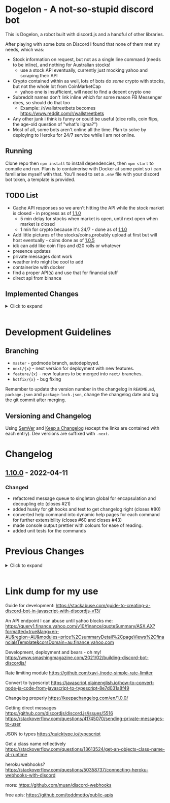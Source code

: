 # Dogelon - A not-so-stupid discord bot

This is Dogelon, a robot built with discord.js and a handful of other libraries.

After playing with some bots on Discord I found that none of them met my needs, which was:

-   Stock information on request, but not as a single line command (needs to be inline), and nothing for Australian stocks!
    -   use a stock API eventually, currently just mocking yahoo and scraping their API
-   Crypto contained within as well, lots of bots do _some_ crypto with stocks, but not the whole lot from CoinMarketCap
    -   yahoo one is insufficient, will need to find a decent crypto one
-   Subreddit names don't link inline which for some reason FB Messenger does, so should do that too
    -   Example: /r/wallstreetbets becomes https://www.reddit.com/r/wallstreetbets
-   Any other junk i think is funny or could be useful (dice rolls, coin flips, the age-old question of "what's ligma?")
-   Most of all, some bots aren't online all the time. Plan to solve by deploying to Heroku for 24/7 service while I am not online.

## Running

Clone repo then `npm install` to install dependencies, then `npm start` to compile and run. Plan is to containerise with Docker at some point so i can familiarise myself with that. You'll need to set a `.env` file with your discord bot token, a template is provided.

## TODO List

-   Cache API responses so we aren't hitting the API while the stock market is closed - in progress as of [1.1.0](#1.1.0)
    -   5 min delay for stocks when market is open, until next open when market is closed
    -   1 min for crypto because it's 24/7 - done as of [1.1.0](#1.1.0)
-   Add little pictures of the stocks/coins,probably upload at first but will host eventually - coins done as of [1.0.5](#1.0.5)
-   idk can add like coin flips and d20 rolls or whatever
-   presence updates
-   private messages dont work
-   weather info might be cool to add
-   containerize with docker
-   find a proper API(s) and use that for financial stuff
-   direct api from binance

## Implemented Changes

<details>
<summary>Click to expand</summary>

-   API rate limiting, for outbound messages too (discord allows 120/min) - this is done from [1.0.0](#1.0.0) as the commands are queued to run one every half second to match discord's rates.
-   deploy to heroku for 24/7 madness - done as of [1.0.5](#1.0.5)
-   error handling sucks so the bot dies if the data is bad and spews a bunch of stuff to the terminal - fixed (for now) as of [1.0.3](#1.0.3)
-   code is all inline, need to refactor into modules - finance done as of [1.0.3](#1.0.3)
    -   ligma and reddit modules done in [1.0.2](#1.0.2)
-   as above, need to write proper parsing engine thing - done in [1.0.2](#1.0.1)
-   could also convert the whole thing to typescript - done in [1.0.1](#1.0.1)
-   Parsing ideas
    -   finite state automaton
        -   ~~[jssm](https://github.com/StoneCypher/jssm) looks like a cool way to do this~~
            -   ~~seems like overkill for a discord robot designed to describe ligma~~ i have determined this is way overkill and more work, when regex can be chained together with groups named and reflection used to execute callbacks (and the fact that regex compiles to FSA like structures anyway under the hood).
        -   regex in a list to check against -- done in [1.0.2]
            -   could be slow with lots of commands
            -   also, its regex
-   help command - done in [1.0.3](#1.0.3)
-   db is sqlite in-memory, need to migrate to postgres - done in [1.5.0](#1.5.0)
-   refactor `Command` type with `Commands` class as `Command` is abstract and all of `Commands` is static so combining the two should be fine. - done in [1.6.0](#1.6.0)
-   dynamic coin tickers from coingecko/binance - done in [1.6.0](#1.6.0)
-   encapsulate async stuff in promises or whatever just do it properly - done in general as required.
-   ~write API classes and interfaces and stuff to encapsulate things - is this really needed?~ - dont bother with this
-   ~make the whole thing event driven (where appropriate)~ - it already is durr

</details><br />

# Development Guidelines

## Branching

-   `master` - godmode branch, autodeployed.
-   `next/{x}` - next version for deployment with new features.
-   `feature/{x}` - new features to be merged into `next/` branches.
-   `hotfix/{x}` - bug fixing

Remember to update the version number in the changelog in `README.md`, `package.json` and `package-lock.json`, change the changelog date and tag the git commit after merging.

## Versioning and Changelog

Using [SemVer](semver.org) and [Keep a Changelog](keepachangelog.com) (except the links are contained with each entry). Dev versions are suffixed with `-next`.

# Changelog

## [1.10.0] - 2022-04-11

[1.10.0]: https://github.com/jarrodpan/dogelon-discord/releases/tag/v1.10.0

### Changed

-   refactored message queue to singleton global for encapsulation and decoupling etc (closes #21)
-   added husky for git hooks and test to get changelog right (closes #80)
-   converted help command into dynamic help pages for each command for further extensibility (closes #60 and closes #43)
-   made console output prettier with colours for ease of reading.
-   added unit tests for the commands

# Previous Changes

<details>
<summary>Click to expand</summary>

## [1.9.1] - 2022-04-08

[1.9.1]: https://github.com/jarrodpan/dogelon-discord/releases/tag/v1.9.1

### Changed

-   binance month fixed (issue #82)
-   binance month and date padded
-   news links fixed (issue #81)
-   added unit test to check that version numbers and dates are correct on all files

## [1.9.0] - 2022-04-07

[1.9.0]: https://github.com/jarrodpan/dogelon-discord/releases/tag/v1.9.0

### Added

-   direct messages are now supported (issue #23)

### Changed

-   reworked logging override to not stuff up and be more useful
-   alpha etc versions do not spam chat every time they launch
-   fixed issue with database caching using js time instead of unit time (issue #75)

## [1.8.0] - 2022-04-03

[1.8.0]: https://github.com/jarrodpan/dogelon-discord/releases/tag/v1.8.0

### Added

-   News headline command `!news` and `!n`. Caches for one hour. (enhancement #69)

### Changed

-   fixed issue where subscriptions would not poll on bot restart (issue #70)
-   refactored subscription module to be modular with feeds. (issue #62)
-   crypto bug fixed where it was breaking with `%` and it was returning crap (issue #72))
-   crypto `%_:all` has command and currency reversed to improve readabillity (issue #73)
-   added dynamic decimal place decided on crypto prices to help for low value crypto (issue #71)
-   tidied up timeframe validation for crypto module.
-   crypto help shows timeframe options and added a few more aliases in the module too.
-   added type definitions for API responses to help with intellisense.

## [1.7.1] - 2022-03-27

[1.7.1]: https://github.com/jarrodpan/dogelon-discord/releases/tag/v1.7.1

### Changed

-   fixed #65 in crypto module which was throwing an error on a preference debug echo that is muted in prod. sigh.

## [1.7.0] - 2022-03-27

[1.7.0]: https://github.com/jarrodpan/dogelon-discord/releases/tag/v1.7.0

### Added

-   crypto command allows for multiple ticker matches to be specified (enhancement #58)
-   added market cap to crypto output (enhancement #59)
-   crypto command also allows saving of preferences for channels (enhancement #61)

### Changed

-   icon on footer of embeds is now applied globally.

## [1.6.2] - 2022-03-26

[1.6.2]: https://github.com/jarrodpan/dogelon-discord/releases/tag/v1.6.2

### Changed

-   fix crypto math for longer time frames (issue #54)
-   internal logging is now more detailed with file and function calls
-   added little icon to footer and removed author placeholder.

## [1.6.1] - 2022-03-26

[1.6.1]: https://github.com/jarrodpan/dogelon-discord/releases/tag/v1.6.1

### Changed

-   fix security vulnerablility in package (issue #53)
-   fixed new deployment notifications, again

## [1.6.0] - 2022-03-26

[1.6.0]: https://github.com/jarrodpan/dogelon-discord/releases/tag/v1.6.0

### Added

-   coingecko api now updates the coin list once per week (improvement #26)
-   crypto command now take arguments for timeframe and currency (improvements #42 and #45)
-   `!changes` to show the latest changelog entry (improvement #35)

### Changed

-   refactored Command and Commands classes into one class (improvement #22)
-   broke and fixed subscriber function again (issue #46)
-   uplift commands to have optional initialisers called after definition (improvement #44)
-   refactored first run to utilise `ChangesCommand` (improvement #35)
-   `binance-new` feed now expands the timestamp on reported news (improvement #19)

## [1.5.2] - 2022-03-25

[1.5.2]: https://github.com/jarrodpan/dogelon-discord/releases/tag/v1.5.2

### Changed

-   fixed notification on new versions (issue #40)
-   fixed subscribe/unsubscribe notifications (issue #29)
-   fixed forex labels on Finance command (issue #4)
-   minor adjustment to help command

## [1.5.1] - 2022-03-25

[1.5.1]: https://github.com/jarrodpan/dogelon-discord/releases/tag/v1.5.1

### Changed

-   reduced discord message sending to 550ms from 750ms
-   fixed issue #36 with multiple queries in one transaction (made it an `OR` statement)
-   fixed issue #8 where the statement would not match partial of a whole message with a space.
-   implemented issue #18 to poll every 10 mins for subscription feed `binance-new`

## [1.5.0] - 2022-03-25

[1.5.0]: ./

### Added

-   `PostgresDatabase.ts` and unit test. Postgres is now the default database.
-   Heroku does not allow pools on free postgres, had to refactor to single client connect.

### Changed

-   database calls are now awaited on before proceeding.
-   uplifted `Database.ts` to allow Promises as a return value.
-   switch db from sqlite to postgres
-   all data is now persistent between deploys
-   unit tests no longer compile because that's dumb
-   stop spamming channels on every reset, only on upgrades.
-   Changelog is easier to read in readme now

## [1.4.2] - 2022-03-21

[1.4.2]: https://github.com/jarrodpan/dogelon-discord/releases/tag/v1.4.2

### Changed

-   Fixed bug where only the first channel would subscribe to a feed.
-   Fixed `binance-new` feed embed to actually link the article that is found.
-   The first subscriber will get the last 24h news worth of updates, will potentially extend to all new subscribers in future.
-   When a feed is first subscribed to run the check immediately instead of after the delay.
-   Changed subscription poll interval from 30 to 20 minutes.

## [1.4.1] - 2022-03-19

[1.4.1]: ./

### Changed

-   Message replies/channel sends now await a response before sending another (I think discord is rate limiting the bot so this will mitigate bans).
-   Changed messaging interval to 750ms instead of 500ms to help with rate limiting issues.
-   Removed excess logging for production to help diagnose issues.

## [1.4.0] - 2022-03-18

[1.4.0]: ./

### Added

-   Notify all channels of upgrade from changelog.
-   Discord webhook integration for notification of deployment.

### Changed

-   Removed timestamps from messages to channels.
-   Condensed `!subscribe` and `!unsubscribe` in help command.

## [1.3.0] - 2022-03-18

[1.3.0]: ./

### Added

-   Added `!subscribe` and `!unsubscribe` command to subscribe channels to feeds. Current feeds: `binance-new`.

### Changed

-   action queue can now accept channels as an argument to send directly instead of replying to messages.

## [1.2.0] - 2022-03-16

[1.2.0]: ./

### Added

-   Added `!binance` command to show the latest 5 news articles on binance listings (feature request)

## [1.1.0] - 2022-03-13

[1.1.0]: ./

### Added

-   Added Database class and sample implementation of SQLite in-memory , as well as cache checking on CryptocurrencyCommand.

## [1.0.6] - 2022-03-10

[1.0.6]: ./

### Changed

-   fixed issue #5 where the reddit links were going nuts
-   replace newlines with spaces before tokenizing
-   cleaned up some stuff in the typescript

## [1.0.5] - 2022-03-07

[1.0.5]: ./

### Added

-   we're live on heroku now! added a second bot for dev purposes.

### Changed

-   added images to crypto output
-   moved parsing interval into ready callback

## [1.0.4] - 2022-03-07

[1.0.4]: ./

### Added

-   cryptocurrency command, use `%{ticker}` to fetch a price

### Changed

-   fixed bug where message regex would not reset until run twice.

## [1.0.3] - 2022-03-05

[1.0.3]: ./

### Added

-   if a command `.execute()` returns null or undefined we fail successfully silently and do not invoke the discord api.
-   `!help` and `!h` command

### Changed

-   refactored stock calls into `/src/commands/FinanceCommand.ts`, now the app is clean of raw command parsing and only parses based on imports.
-   `FinanceCommand` now returns `null` for bad requests and throws an error instead of 1) crashing on bad api returns and 2) sending trash to the discord api.
-   exchange name added to stock response footer

## [1.0.2] - 2022-03-05

[1.0.2]: ./

### Added

-   Commands now load dyanamically from directory `./src/commands/`
    -   thanks to [stack overflow](https://stackoverflow.com/questions/51852938/typescript-dynamically-import-classes) again
-   assembles regex string arrays and runs callback as defined in class files named `_______Command.ts`
    -   will run against entire message first then against tokens and push all to queue for execution

### Changed

-   refactored two commands into [LigmaCommand.ts](./src/commands/LigmaCommand.ts) and [RedditCommand.ts](./src/commands/RedditCommand.ts)

## [1.0.1] - 2022-03-01

[1.0.1]: ./

### Added

-   Added new types/classes `Action`, `Command` and a few sample commands `LigmaCommand` and `RedditCommand`.
-   uml diagrams for a visual idea of how things should work
-   This changelog lol

### Changed

-   Converted the whole thing into a Typescript project for practice/sanity

## [1.0.0] - 2022-02-26

[1.0.0]: ./

### Added

-   minimum viable product

</details><br />

<!--
```
# Changelog template
## [1.0.0] - date
[1.0.0]: ./
### Added
### Changed
### Removed
```
-->

# Link dump for my use

Guide for development: https://stackabuse.com/guide-to-creating-a-discord-bot-in-javascript-with-discordjs-v13/

An API endpoint I can abuse until yahoo blocks me: https://query1.finance.yahoo.com/v10/finance/quoteSummary/ASX.AX?formatted=true&lang=en-AU&region=AU&modules=price%2CsummaryDetail%2CpageViews%2CfinancialsTemplate&corsDomain=au.finance.yahoo.com

Development, deployment and bears - oh my! https://www.smashingmagazine.com/2021/02/building-discord-bot-discordjs/

Rate limiting module https://github.com/xavi-/node-simple-rate-limiter

Convert to typescript https://javascript.plainenglish.io/how-to-convert-node-js-code-from-javascript-to-typescript-8e7d031a8f49

Changelog properly https://keepachangelog.com/en/1.0.0/

Getting direct messages https://github.com/discordjs/discord.js/issues/5516 https://stackoverflow.com/questions/41745070/sending-private-messages-to-user

JSON to types https://quicktype.io/typescript

Get a class name reflectively https://stackoverflow.com/questions/13613524/get-an-objects-class-name-at-runtime

heroku webhooks? https://stackoverflow.com/questions/50358737/connecting-heroku-webhooks-with-discord

more: https://github.com/muan/discord-webhooks

free apis: https://github.com/toddmotto/public-apis
